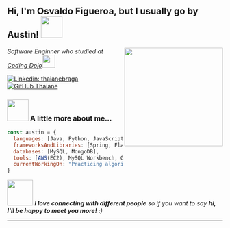 <h2> Hi, I'm Osvaldo Figueroa, but I usually go by Austin! <img src="https://media.giphy.com/media/qgQUggAC3Pfv687qPC/giphy.gif" width="50"></h2>
<img align='right' src="https://media.giphy.com/media/ieyl9zmCjO4b4t6qoY/giphy.gif" width="230">
<p><em>Software Enginner who studied at <a href="https://www.codingdojo.com/">Coding Dojo</a><img src="https://giphy.com/stickers/realtyaustin-ninja-realty-austin-ninja2021-VrZK2nNw245LqUTpkR" width="30"> 
</em></p>


[![Linkedin: thaianebraga](https://img.shields.io/badge/-osvaldo-figueroa-84a470230-blue?style=flat-square&logo=Linkedin&logoColor=white&link=https://www.linkedin.com/in/osvaldo-figueroa-84a470230/)](https://www.linkedin.com/in/osvaldo-figueroa-84a470230/)
[![GitHub Thaiane](https://img.shields.io/github/followers/figaustin?label=follow&style=social)](https://github.com/figaustin)


### <img src="https://giphy.com/stickers/arjunaharjai-transparent-arjuna-harjai-arjunna-harjaie-XHkacp0GZTrkx3ZV4K" width="50"> A little more about me...  

```javascript
const austin = {
  languages: [Java, Python, JavaScript, SQL, NoSQL],
  frameworksAndLibraries: [Spring, Flask, Jinja2, React, Express.js, Node.js, Mongoose],
  databases: [MySQL, MongoDB],
  tools: [AWS(EC2), MySQL Workbench, Git, Github]
  currentWorkingOn: "Practicing algorithms and data structures"
}
```

<img src="https://media.giphy.com/media/LnQjpWaON8nhr21vNW/giphy.gif" width="60"> <em><b>I love connecting with different people</b> so if you want to say <b>hi, I'll be happy to meet you more!</b> :)</em>

---
